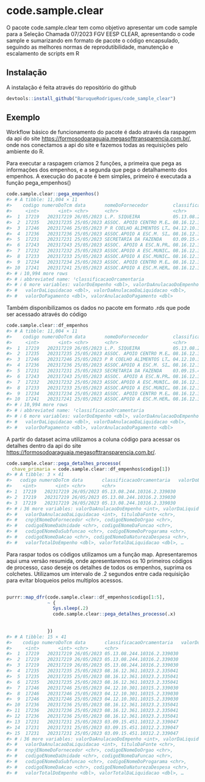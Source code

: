
<!-- README.md is generated from README.Rmd. Please edit that file -->

# code.sample.clear

<!-- badges: start -->
<!-- badges: end -->

O pacote code.sample.clear tem como objetivo apresentar um code sample
para a Seleção Chamada 07/2023 FGV EESP CLEAR, apresentando o code
sample e sumarizando em formato de pacote o código encapsulado, seguindo
as melhores normas de reprodutibilidade, manutenção e escalamento de
scripts em R

## Instalação

A instalação é feita através do repositório do github

``` r
devtools::install_github("BaruqueRodrigues/code_sample_clear")
```

## Exemplo

Workflow básico de funcionamento do pacote é dado através da raspagem da
api do site <https://formosodoaraguaia.megasofttransparencia.com.br/>,
onde nos conectamos a api do site e fazemos todas as requisições pelo
ambiente do R.

Para executar a raspagem criamos 2 funções, a primeira que pega as
informações dos empenhos, e a segunda que pega o detalhamento dos
empenhos. A execução do pacote é bem simples, primeiro é executada a
função pega_empenhos()

``` r
code.sample.clear::pega_empenhos()
#> # A tibble: 11,004 × 11
#>    codigo numeroDoTcm data       nomeDoFornecedor         classificacaoOrcamen…¹
#>     <int>       <int> <chr>      <chr>                    <chr>                 
#>  1  17219   202317219 26/05/2023 L.P. SIQUEIRA            05.13.08.244.10316.2.…
#>  2  17235   202317235 25/05/2023 ASSOC. APOIO CENTRO M.E… 08.16.12.361.10323.2.…
#>  3  17246   202317246 25/05/2023 P R COELHO ALIMENTOS LT… 04.12.10.301.10315.2.…
#>  4  17236   202317236 25/05/2023 ASSOC.APOIO A ESC.M. SI… 08.16.12.361.10323.2.…
#>  5  17231   202317231 25/05/2023 SECRETARIA DA FAZENDA    03.09.15.451.10312.2.…
#>  6  17243   202317243 25/05/2023 ASSOC. APOIO A ESC.N.PR… 08.16.12.361.10323.2.…
#>  7  17232   202317232 25/05/2023 ASSOC.APOIO A ESC.MUNIC… 08.16.12.361.10323.2.…
#>  8  17233   202317233 25/05/2023 ASSOC.APOIO A ESC.MUNIC… 08.16.12.361.10323.2.…
#>  9  17234   202317234 25/05/2023 ASSOC. APOIO CENTRO M.E… 08.16.12.361.10323.2.…
#> 10  17241   202317241 25/05/2023 ASSOC.APOIO A ESC.M.HER… 08.16.12.361.10323.2.…
#> # ℹ 10,994 more rows
#> # ℹ abbreviated name: ¹​classificacaoOrcamentaria
#> # ℹ 6 more variables: valorDoEmpenho <dbl>, valorDaAnulacaoDoEmpenho <dbl>,
#> #   valorDaLiquidacao <dbl>, valorDaAnulacaoDaLiquidacao <dbl>,
#> #   valorDoPagamento <dbl>, valorAnulacaoDoPagamento <dbl>
```


Também disponibilizamos os dados no pacote em formato .rds que pode ser
acessado através do código

``` r
code.sample.clear::df_empenhos
#> # A tibble: 11,004 × 11
#>    codigo numeroDoTcm data       nomeDoFornecedor         classificacaoOrcamen…¹
#>     <int>       <int> <chr>      <chr>                    <chr>                 
#>  1  17219   202317219 26/05/2023 L.P. SIQUEIRA            05.13.08.244.10316.2.…
#>  2  17235   202317235 25/05/2023 ASSOC. APOIO CENTRO M.E… 08.16.12.361.10323.2.…
#>  3  17246   202317246 25/05/2023 P R COELHO ALIMENTOS LT… 04.12.10.301.10315.2.…
#>  4  17236   202317236 25/05/2023 ASSOC.APOIO A ESC.M. SI… 08.16.12.361.10323.2.…
#>  5  17231   202317231 25/05/2023 SECRETARIA DA FAZENDA    03.09.15.451.10312.2.…
#>  6  17243   202317243 25/05/2023 ASSOC. APOIO A ESC.N.PR… 08.16.12.361.10323.2.…
#>  7  17232   202317232 25/05/2023 ASSOC.APOIO A ESC.MUNIC… 08.16.12.361.10323.2.…
#>  8  17233   202317233 25/05/2023 ASSOC.APOIO A ESC.MUNIC… 08.16.12.361.10323.2.…
#>  9  17234   202317234 25/05/2023 ASSOC. APOIO CENTRO M.E… 08.16.12.361.10323.2.…
#> 10  17241   202317241 25/05/2023 ASSOC.APOIO A ESC.M.HER… 08.16.12.361.10323.2.…
#> # ℹ 10,994 more rows
#> # ℹ abbreviated name: ¹​classificacaoOrcamentaria
#> # ℹ 6 more variables: valorDoEmpenho <dbl>, valorDaAnulacaoDoEmpenho <dbl>,
#> #   valorDaLiquidacao <dbl>, valorDaAnulacaoDaLiquidacao <dbl>,
#> #   valorDoPagamento <dbl>, valorAnulacaoDoPagamento <dbl>
```

A partir do dataset acima utilizamos a coluna código para acessar os
detalhes dentro da api do site
<https://formosodoaraguaia.megasofttransparencia.com.br/>.

``` r
code.sample.clear::pega_detalhes_processo(
  chave_primaria = code.sample.clear::df_empenhos$codigo[1])
#> # A tibble: 3 × 41
#>   codigo numeroDoTcm data       classificacaoOrcamentaria   valorDoEmpenho
#>    <int>       <int> <chr>      <chr>                                <dbl>
#> 1  17219   202317219 26/05/2023 05.13.08.244.10316.2.339030          2335.
#> 2  17219   202317219 26/05/2023 05.13.08.244.10316.2.339030          2335.
#> 3  17219   202317219 26/05/2023 05.13.08.244.10316.2.339030          2335.
#> # ℹ 36 more variables: valorDaAnulacaoDoEmpenho <int>, valorDaLiquidacao <dbl>,
#> #   valorDaAnulacaoDaLiquidacao <int>, tituloDaFonte <chr>,
#> #   cnpjENomeDoFornecedor <chr>, codigoENomeDoOrgao <chr>,
#> #   codigoENomeDaUnidade <chr>, codigoENomeDaFuncao <chr>,
#> #   codigoENomeDaSubfuncao <chr>, codigoENomeDoProgarama <chr>,
#> #   codigoENomeDaAcao <chr>, codigoENomeDaNaturezaDespesa <chr>,
#> #   valorTotalDoEmpenho <dbl>, valorTotalDaLiquidacao <dbl>, …
```

Para raspar todos os códigos utilizamos um a função map. Apresentaremos
aqui uma versão resumida, onde apresentaremos os 10 primeiros códigos de
processo, caso deseje os detalhes de todos os empenhos, suprima os
colchetes. Utilizamos um intervalo de .2 segundos entre cada requisição
para evitar bloqueios pelos multiplos acessos.

``` r
 
purrr::map_dfr(code.sample.clear::df_empenhos$codigo[1:5],
               ~ {
                 Sys.sleep(.2)
                 code.sample.clear::pega_detalhes_processo(.x)
                 
                 
               })
#> # A tibble: 15 × 41
#>    codigo numeroDoTcm data       classificacaoOrcamentaria   valorDoEmpenho
#>     <int>       <int> <chr>      <chr>                                <dbl>
#>  1  17219   202317219 26/05/2023 05.13.08.244.10316.2.339030         2335. 
#>  2  17219   202317219 26/05/2023 05.13.08.244.10316.2.339030         2335. 
#>  3  17219   202317219 26/05/2023 05.13.08.244.10316.2.339030         2335. 
#>  4  17235   202317235 25/05/2023 08.16.12.361.10323.2.335041         4000  
#>  5  17235   202317235 25/05/2023 08.16.12.361.10323.2.335041         4000  
#>  6  17235   202317235 25/05/2023 08.16.12.361.10323.2.335041         4000  
#>  7  17246   202317246 25/05/2023 04.12.10.301.10315.2.339030          332. 
#>  8  17246   202317246 25/05/2023 04.12.10.301.10315.2.339030          332. 
#>  9  17246   202317246 25/05/2023 04.12.10.301.10315.2.339030          332. 
#> 10  17236   202317236 25/05/2023 08.16.12.361.10323.2.335041         4000  
#> 11  17236   202317236 25/05/2023 08.16.12.361.10323.2.335041         4000  
#> 12  17236   202317236 25/05/2023 08.16.12.361.10323.2.335041         4000  
#> 13  17231   202317231 25/05/2023 03.09.15.451.10312.2.339047           72.1
#> 14  17231   202317231 25/05/2023 03.09.15.451.10312.2.339047           72.1
#> 15  17231   202317231 25/05/2023 03.09.15.451.10312.2.339047           72.1
#> # ℹ 36 more variables: valorDaAnulacaoDoEmpenho <int>, valorDaLiquidacao <dbl>,
#> #   valorDaAnulacaoDaLiquidacao <int>, tituloDaFonte <chr>,
#> #   cnpjENomeDoFornecedor <chr>, codigoENomeDoOrgao <chr>,
#> #   codigoENomeDaUnidade <chr>, codigoENomeDaFuncao <chr>,
#> #   codigoENomeDaSubfuncao <chr>, codigoENomeDoProgarama <chr>,
#> #   codigoENomeDaAcao <chr>, codigoENomeDaNaturezaDespesa <chr>,
#> #   valorTotalDoEmpenho <dbl>, valorTotalDaLiquidacao <dbl>, …
```
